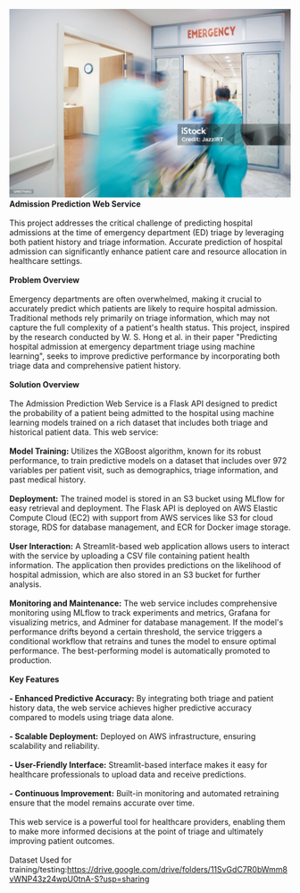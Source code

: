 ![Admission decisions are crucial in emergency rooms](images\emergency.jpg)
**Admission Prediction Web Service**<br/>
<br/>
This project addresses the critical challenge of predicting hospital admissions at the time of emergency department (ED) triage by leveraging both patient history and triage information. Accurate prediction of hospital admission can significantly enhance patient care and resource allocation in healthcare settings.<br/>
<br/>
**Problem Overview**<br/>
<br/>
Emergency departments are often overwhelmed, making it crucial to accurately predict which patients are likely to require hospital admission. Traditional methods rely primarily on triage information, which may not capture the full complexity of a patient's health status. This project, inspired by the research conducted by W. S. Hong et al. in their paper "Predicting hospital admission at emergency department triage using machine learning", seeks to improve predictive performance by incorporating both triage data and comprehensive patient history.<br/>
<br/>
**Solution Overview**<br/>
<br/>
The Admission Prediction Web Service is a Flask API designed to predict the probability of a patient being admitted to the hospital using machine learning models trained on a rich dataset that includes both triage and historical patient data. This web service:<br/>
<br/>
**Model Training:** Utilizes the XGBoost algorithm, known for its robust performance, to train predictive models on a dataset that includes over 972 variables per patient visit, such as demographics, triage information, and past medical history.<br/>
<br/>
**Deployment:** The trained model is stored in an S3 bucket using MLflow for easy retrieval and deployment. The Flask API is deployed on AWS Elastic Compute Cloud (EC2) with support from AWS services like S3 for cloud storage, RDS for database management, and ECR for Docker image storage.<br/>
<br/>
**User Interaction:** A Streamlit-based web application allows users to interact with the service by uploading a CSV file containing patient health information. The application then provides predictions on the likelihood of hospital admission, which are also stored in an S3 bucket for further analysis.<br/>
<br/>
**Monitoring and Maintenance:** The web service includes comprehensive monitoring using MLflow to track experiments and metrics, Grafana for visualizing metrics, and Adminer for database management. If the model's performance drifts beyond a certain threshold, the service triggers a conditional workflow that retrains and tunes the model to ensure optimal performance. The best-performing model is automatically promoted to production.<br/>
<br/>
**Key Features**<br/>
<br/>
**- Enhanced Predictive Accuracy:** By integrating both triage and patient history data, the web service achieves higher predictive accuracy compared to models using triage data alone.<br/>
<br/>
**- Scalable Deployment:** Deployed on AWS infrastructure, ensuring scalability and reliability.<br/>
<br/>
**- User-Friendly Interface:** Streamlit-based interface makes it easy for healthcare professionals to upload data and receive predictions.<br/>
<br/>
**- Continuous Improvement:** Built-in monitoring and automated retraining ensure that the model remains accurate over time.<br/>
<br/>
This web service is a powerful tool for healthcare providers, enabling them to make more informed decisions at the point of triage and ultimately improving patient outcomes.<br/>
<br/>
Dataset Used for training/testing:https://drive.google.com/drive/folders/11SvGdC7R0bWmm8vWNP43z24wpU0tnA-S?usp=sharing<br/>
<br/>

